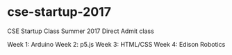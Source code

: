 # cse-startup-2017
CSE Startup Class Summer 2017 Direct Admit class 

Week 1: Arduino
Week 2: p5.js
Week 3: HTML/CSS
Week 4: Edison Robotics
